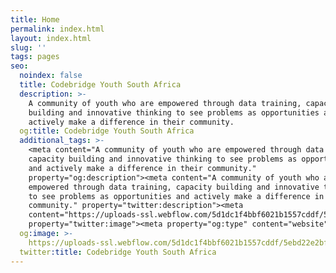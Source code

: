 ```yaml
---
title: Home
permalink: index.html
layout: index.html
slug: ''
tags: pages
seo:
  noindex: false
  title: Codebridge Youth South Africa
  description: >-
    A community of youth who are empowered through data training, capacity
    building and innovative thinking to see problems as opportunities and
    actively make a difference in their community.
  og:title: Codebridge Youth South Africa
  additional_tags: >-
    <meta content="A community of youth who are empowered through data training,
    capacity building and innovative thinking to see problems as opportunities
    and actively make a difference in their community."
    property="og:description"><meta content="A community of youth who are
    empowered through data training, capacity building and innovative thinking
    to see problems as opportunities and actively make a difference in their
    community." property="twitter:description"><meta
    content="https://uploads-ssl.webflow.com/5d1dc1f4bbf6021b1557cddf/5ebd22e2bf7c7134e98c2ce9_cby-gallery-home%20(2%20of%2011).JPG"
    property="twitter:image"><meta property="og:type" content="website">
  og:image: >-
    https://uploads-ssl.webflow.com/5d1dc1f4bbf6021b1557cddf/5ebd22e2bf7c7134e98c2ce9_cby-gallery-home%20(2%20of%2011).JPG
  twitter:title: Codebridge Youth South Africa
---
```



